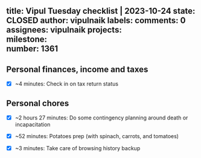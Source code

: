 title:	Vipul Tuesday checklist | 2023-10-24
state:	CLOSED
author:	vipulnaik
labels:	
comments:	0
assignees:	vipulnaik
projects:	
milestone:	
number:	1361
--
## Personal finances, income and taxes

- [x] ~4 minutes: Check in on tax return status

## Personal chores

- [x] ~2 hours 27 minutes: Do some contingency planning around death or incapacitation
- [x] ~52 minutes: Potatoes prep (with spinach, carrots, and tomatoes)
- [x] ~3 minutes: Take care of browsing history backup 


